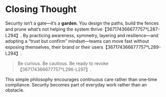 # Closing Thought

Security isn’t a gate—it’s a **garden**.  You design the paths, build the
fences and prune what’s not helping the system thrive【367174366677757†L287-L294】.  By
practicing awareness, symmetry, layering and resilience—and adopting a
“trust but confirm” mindset—teams can move fast without exposing themselves,
their brand or their users【367174366677757†L289-L294】.

> Be curious. Be cautious. Be ready to revoke【367174366677757†L296-L297】.

This simple philosophy encourages continuous care rather than one‑time
compliance.  Security becomes part of everyday work rather than an obstacle.
